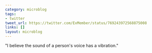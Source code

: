 ```yaml
---
category: microblog
tags:
- twitter
tweet_url: https://twitter.com/ExMember/status/769243972568875008
links: []
layout: microblog
---
```

"I believe the sound of a person's voice has a vibration."
